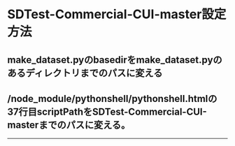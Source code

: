 
SDTest-Commercial-CUI-master設定方法
============

make\_dataset.pyのbasedirをmake\_dataset.pyのあるディレクトリまでのパスに変える
------------





/node\_module/pythonshell/pythonshell.htmlの37行目scriptPathをSDTest-Commercial-CUI-masterまでのパスに変える。
------------




------------
